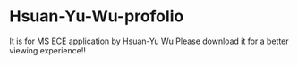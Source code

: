 # Hsuan-Yu-Wu-profolio
It is for MS ECE application by Hsuan-Yu Wu
Please download it for a better viewing experience!!
